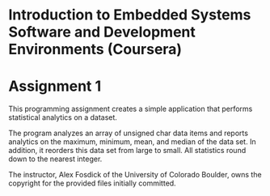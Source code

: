 # Introduction to Embedded Systems Software and Development Environments (Coursera)
# Assignment 1

This programming assignment creates a simple application that performs statistical analytics on a dataset.

The program analyzes an array of unsigned char data items and reports analytics on the maximum, minimum, mean, and median of the data set. In addition, it reorders this data set from large to small. All statistics round down to the nearest integer.

The instructor, Alex Fosdick of the University of Colorado Boulder, owns the copyright for the provided files initially committed.
 
